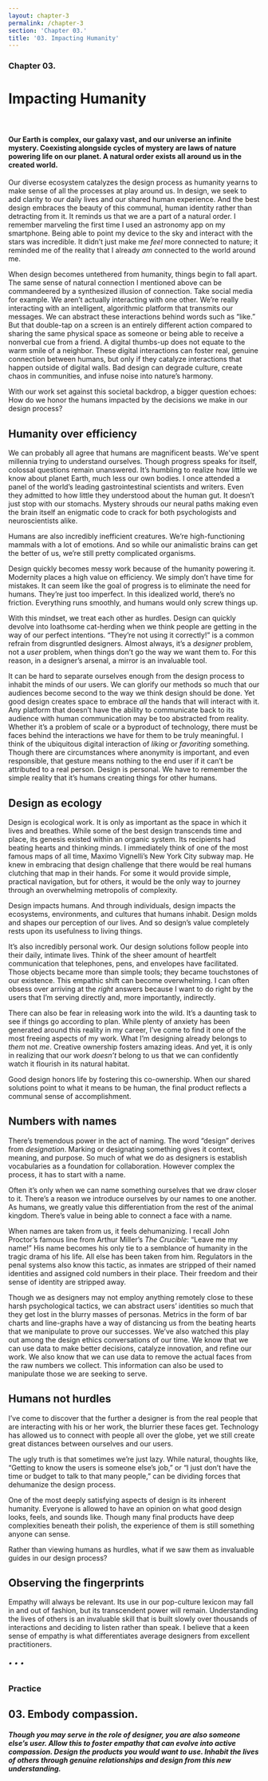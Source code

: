 ```yaml
---
layout: chapter-3
permalink: /chapter-3
section: 'Chapter 03.'
title: '03. Impacting Humanity'
---
```


### Chapter 03.
# Impacting Humanity

<div class="divider">&nbsp;</div>

#### Our Earth is complex, our galaxy vast, and our universe an infinite mystery. Coexisting alongside cycles of mystery are laws of nature powering life on our planet. A natural order exists all around us in the created world. 

Our diverse ecosystem catalyzes the design process as humanity yearns to make sense of all the processes at play around us. In design, we seek to add clarity to our daily lives and our shared human experience. And the best design embraces the beauty of this communal, human identity rather than detracting from it. It reminds us that we are a part of a natural order. I remember marveling the first time I used an astronomy app on my smartphone. Being able to point my device to the sky and interact with the stars was incredible. It didn’t just make me *feel* more connected to nature; it reminded me of the reality that I already *am* connected to the world around me.

When design becomes untethered from humanity, things begin to fall apart. The same sense of natural connection I mentioned above can be commandeered by a synthesized illusion of connection. Take social media for example. We aren’t actually interacting with one other. We’re really interacting with an intelligent, algorithmic platform that transmits our messages. We can abstract these interactions behind words such as “like.” But that double-tap on a screen is an entirely different action compared to sharing the same physical space as someone or being able to receive a nonverbal cue from a friend. A digital thumbs-up does not equate to the warm smile of a neighbor. These digital interactions can foster real, genuine connection between humans, but only if they catalyze interactions that happen outside of digital walls. Bad design can degrade culture, create chaos in communities, and infuse noise into nature’s harmony.

With our work set against this societal backdrop, a bigger question echoes: How do we honor the humans impacted by the decisions we make in our design process?


## Humanity over efficiency

We can probably all agree that humans are magnificent beasts. We've spent millennia trying to understand ourselves. Though progress speaks for itself, colossal questions remain unanswered. It’s humbling to realize how little we know about planet Earth, much less our own bodies. I once attended a panel of the world’s leading gastrointestinal scientists and writers. Even they admitted to how little they understood about the human gut. It doesn’t just stop with our stomachs. Mystery shrouds our neural paths making even the brain itself an enigmatic code to crack for both psychologists and neuroscientists alike.

Humans are also incredibly inefficient creatures. We’re high-functioning mammals with a lot of emotions. And so while our animalistic brains can get the better of us, we’re still pretty complicated organisms.

Design quickly becomes messy work because of the humanity powering it. Modernity places a high value on efficiency. We simply don’t have time for mistakes. It can seem like the goal of progress is to eliminate the need for humans. They’re just too imperfect. In this idealized world, there’s no friction. Everything runs smoothly, and humans would only screw things up.

With this mindset, we treat each other as hurdles. Design can quickly devolve into loathsome cat-herding when we think people are getting in the way of our perfect intentions. “They’re not using it correctly!” is a common refrain from disgruntled designers. Almost always, it’s a *designer* problem, not a *user* problem, when things don’t go the way we want them to. For this reason, in a designer’s arsenal, a mirror is an invaluable tool. 

It can be hard to separate ourselves enough from the design process to inhabit the minds of our users. We can glorify our methods so much that our audiences become second to the way we think design should be done. Yet good design creates space to embrace *all* the hands that will interact with it. Any platform that doesn’t have the ability to communicate back to its audience with human communication may be too abstracted from reality. Whether it’s a problem of scale or a byproduct of technology, there must be faces behind the interactions we have for them to be truly meaningful. I think of the ubiquitous digital interaction of *liking* or *favoriting* something. Though there are circumstances where anonymity is important, and even responsible, that gesture means nothing to the end user if it can’t be attributed to a real person. Design is personal. We have to remember the simple reality that it’s humans creating things for other humans.


## Design as ecology

Design is ecological work. It is only as important as the space in which it lives and breathes. While some of the best design transcends time and place, its genesis existed within an organic system. Its recipients had beating hearts and thinking minds. I immediately think of one of the most famous maps of all time, Maximo Vignelli’s New York City subway map. He knew in embracing that design challenge that there would be real humans clutching that map in their hands. For some it would provide simple, practical navigation, but for others, it would be the only way to journey through an overwhelming metropolis of complexity.

Design impacts humans. And through individuals, design impacts the ecosystems, environments, and cultures that humans inhabit. Design molds and shapes our perception of our lives. And so design’s value completely rests upon its usefulness to living things.

It’s also incredibly personal work. Our design solutions follow people into their daily, intimate lives. Think of the sheer amount of heartfelt communication that telephones, pens, and envelopes have facilitated. Those objects became more than simple tools; they became touchstones of our existence. This empathic shift can become overwhelming. I can often obsess over arriving at the *right* answers because I want to do right by the users that I’m serving directly and, more importantly, indirectly.

There can also be fear in releasing work into the wild. It’s a daunting task to see if things go according to plan. While plenty of anxiety has been generated around this reality in my career, I’ve come to find it one of the most freeing aspects of my work. What I’m designing already belongs to *them* not *me*. Creative ownership fosters amazing ideas. And yet, it is only in realizing that our work *doesn’t* belong to us that we can confidently watch it flourish in its natural habitat.

Good design honors life by fostering this co-ownership. When our shared solutions point to what it means to be human, the final product reflects a communal sense of accomplishment.


## Numbers with names

There’s tremendous power in the act of naming. The word “design” derives from *designation*. Marking or designating something gives it context, meaning, and purpose. So much of what we do as designers is establish vocabularies as a foundation for collaboration. However complex the process, it has to start with a name.

Often it’s only when we can name something ourselves that we draw closer to it. There’s a reason we introduce ourselves by our names to one another. As humans, we greatly value this differentiation from the rest of the animal kingdom. There’s value in being able to connect a face with a name.

When names are taken from us, it feels dehumanizing. I recall John Proctor’s famous line from Arthur Miller’s *The Crucible*: “Leave me my name!” His name becomes his only tie to a semblance of humanity in the tragic drama of his life. All else has been taken from him. Regulators in the penal systems also know this tactic, as inmates are stripped of their named identities and assigned cold numbers in their place. Their freedom and their sense of identity are stripped away.

Though we as designers may not employ anything remotely close to these harsh psychological tactics, we can abstract users’ identities so much that they get lost in the blurry masses of personas. Metrics in the form of bar charts and line-graphs have a way of distancing us from the beating hearts that we manipulate to prove our successes. We’ve also watched this play out among the design ethics conversations of our time. We know that we can use data to make better decisions, catalyze innovation, and refine our work. We also know that we can use data to remove the actual faces from the raw numbers we collect. This information can also be used to manipulate those we are seeking to serve.


## Humans not hurdles

I’ve come to discover that the further a designer is from the real people that are interacting with his or her work, the blurrier these faces get. Technology has allowed us to connect with people all over the globe, yet we still create great distances between ourselves and our users.

The ugly truth is that sometimes we’re just lazy. While natural, thoughts like, “Getting to know the users is someone else’s job,” or “I just don’t have the time or budget to talk to that many people,” can be dividing forces that dehumanize the design process.

One of the most deeply satisfying aspects of design is its inherent humanity. Everyone is allowed to have an opinion on what good design looks, feels, and sounds like. Though many final products have deep complexities beneath their polish, the experience of them is still something anyone can sense.

Rather than viewing humans as hurdles, what if we saw them as invaluable guides in our design process?


## Observing the fingerprints

Empathy will always be relevant. Its use in our pop-culture lexicon may fall in and out of fashion, but its transcendent power will remain. Understanding the lives of others is an invaluable skill that is built slowly over thousands of interactions and deciding to listen rather than speak. I believe that a keen sense of empathy is what differentiates average designers from excellent practitioners.


###### • • •

### Practice

## 03. Embody compassion.
##### Though you may serve in the role of designer, you are also someone else’s user. Allow this to foster empathy that can evolve into active compassion. Design the products you would want to use. Inhabit the lives of others through genuine relationships and design from this new understanding.